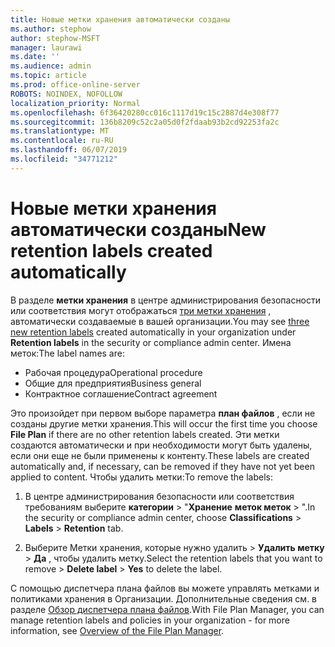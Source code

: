 ```yaml
---
title: Новые метки хранения автоматически созданы
ms.author: stephow
author: stephow-MSFT
manager: laurawi
ms.date: ''
ms.audience: admin
ms.topic: article
ms.prod: office-online-server
ROBOTS: NOINDEX, NOFOLLOW
localization_priority: Normal
ms.openlocfilehash: 6f36420280cc016c1117d19c15c2887d4e308f77
ms.sourcegitcommit: 136b8209c52c2a05d0f2fdaab93b2cd92253fa2c
ms.translationtype: MT
ms.contentlocale: ru-RU
ms.lasthandoff: 06/07/2019
ms.locfileid: "34771212"
---
```

# <a name="new-retention-labels-created-automatically"></a><span data-ttu-id="afb63-102">Новые метки хранения автоматически созданы</span><span class="sxs-lookup"><span data-stu-id="afb63-102">New retention labels created automatically</span></span>

<span data-ttu-id="afb63-103">В разделе **метки хранения** в центре администрирования безопасности или соответствия могут отображаться [три метки хранения](https://docs.microsoft.com/office365/securitycompliance/file-plan-manager#default-retention-labels-and-label-policy) , автоматически создаваемые в вашей организации.</span><span class="sxs-lookup"><span data-stu-id="afb63-103">You may see [three new retention labels](https://docs.microsoft.com/office365/securitycompliance/file-plan-manager#default-retention-labels-and-label-policy) created automatically in your organization under **Retention labels** in the security or compliance admin center.</span></span> <span data-ttu-id="afb63-104">Имена меток:</span><span class="sxs-lookup"><span data-stu-id="afb63-104">The label names are:</span></span>

- <span data-ttu-id="afb63-105">Рабочая процедура</span><span class="sxs-lookup"><span data-stu-id="afb63-105">Operational procedure</span></span>
- <span data-ttu-id="afb63-106">Общие для предприятия</span><span class="sxs-lookup"><span data-stu-id="afb63-106">Business general</span></span>
- <span data-ttu-id="afb63-107">Контрактное соглашение</span><span class="sxs-lookup"><span data-stu-id="afb63-107">Contract agreement</span></span>

<span data-ttu-id="afb63-108">Это произойдет при первом выборе параметра **план файлов** , если не созданы другие метки хранения.</span><span class="sxs-lookup"><span data-stu-id="afb63-108">This will occur the first time you choose **File Plan** if there are no other retention labels created.</span></span> <span data-ttu-id="afb63-109">Эти метки создаются автоматически и при необходимости могут быть удалены, если они еще не были применены к контенту.</span><span class="sxs-lookup"><span data-stu-id="afb63-109">These labels are created automatically and, if necessary, can be removed if they have not yet been applied to content.</span></span> <span data-ttu-id="afb63-110">Чтобы удалить метки:</span><span class="sxs-lookup"><span data-stu-id="afb63-110">To remove the labels:</span></span>

1. <span data-ttu-id="afb63-111">В центре администрирования безопасности или соответствия требованиям выберите **категории** > "**Хранение** **меток меток** > ".</span><span class="sxs-lookup"><span data-stu-id="afb63-111">In the security or compliance admin center, choose **Classifications** > **Labels** > **Retention** tab.</span></span>

1. <span data-ttu-id="afb63-112">Выберите Метки хранения, которые нужно удалить > **Удалить метку** > **Да** , чтобы удалить метку.</span><span class="sxs-lookup"><span data-stu-id="afb63-112">Select the retention labels that you want to remove > **Delete label** > **Yes** to delete the label.</span></span>

<span data-ttu-id="afb63-113">С помощью диспетчера плана файлов вы можете управлять метками и политиками хранения в Организации. Дополнительные сведения см. в разделе [Обзор диспетчера плана файлов](https://docs.microsoft.com/office365/securitycompliance/file-plan-manager).</span><span class="sxs-lookup"><span data-stu-id="afb63-113">With File Plan Manager, you can manage retention labels and policies in your organization - for more information, see [Overview of the File Plan Manager](https://docs.microsoft.com/office365/securitycompliance/file-plan-manager).</span></span>